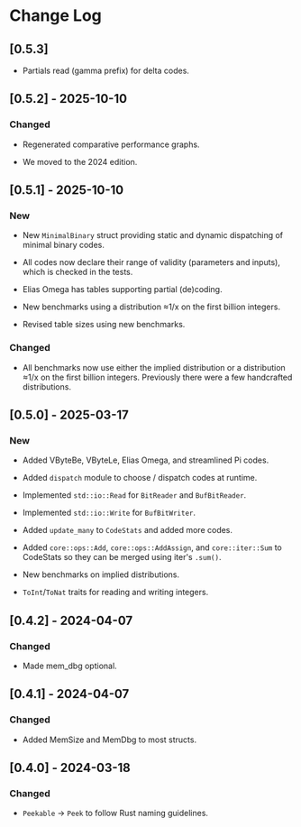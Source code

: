 # Change Log

## [0.5.3]

* Partials read (gamma prefix) for delta codes.

## [0.5.2] - 2025-10-10

### Changed

* Regenerated comparative performance graphs.

* We moved to the 2024 edition.

## [0.5.1] - 2025-10-10

### New

* New `MinimalBinary` struct providing static and dynamic dispatching of minimal
  binary codes.

* All codes now declare their range of validity (parameters and inputs), which
  is checked in the tests.

* Elias Omega has tables supporting partial (de)coding.

* New benchmarks using a distribution ≈1/x on the first billion integers.

* Revised table sizes using new benchmarks.

### Changed

* All benchmarks now use either the implied distribution or a distribution ≈1/x
  on the first billion integers. Previously there were a few handcrafted
  distributions.

## [0.5.0] - 2025-03-17

### New

* Added VByteBe, VByteLe, Elias Omega, and streamlined Pi codes.

* Added `dispatch` module to choose / dispatch codes at runtime.

* Implemented `std::io::Read` for `BitReader` and `BufBitReader`.

* Implemented `std::io::Write` for `BufBitWriter`.

* Added `update_many` to `CodeStats` and added more codes.

* Added `core::ops::Add`, `core::ops::AddAssign`, and `core::iter::Sum` to
  CodeStats so they can be merged using iter's `.sum()`.

* New benchmarks on implied distributions.

* `ToInt`/`ToNat` traits for reading and writing integers.

## [0.4.2] - 2024-04-07

### Changed

* Made mem_dbg optional.

## [0.4.1] - 2024-04-07

### Changed

* Added MemSize and MemDbg to most structs.

## [0.4.0] - 2024-03-18

### Changed

* `Peekable` -> `Peek` to follow Rust naming guidelines.
